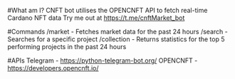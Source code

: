 #What am I?
CNFT bot utilises the OPENCNFT API to fetch real-time Cardano NFT data
Try me out at https://t.me/cnftMarket_bot

#Commands
/market - Fetches market data for the past 24 hours
/search - Searches for a specific project 
/collection - Returns statistics for the top 5 performing projects in the past 24 hours

#APIs
Telegram - https://python-telegram-bot.org/
OPENCNFT - https://developers.opencnft.io/
